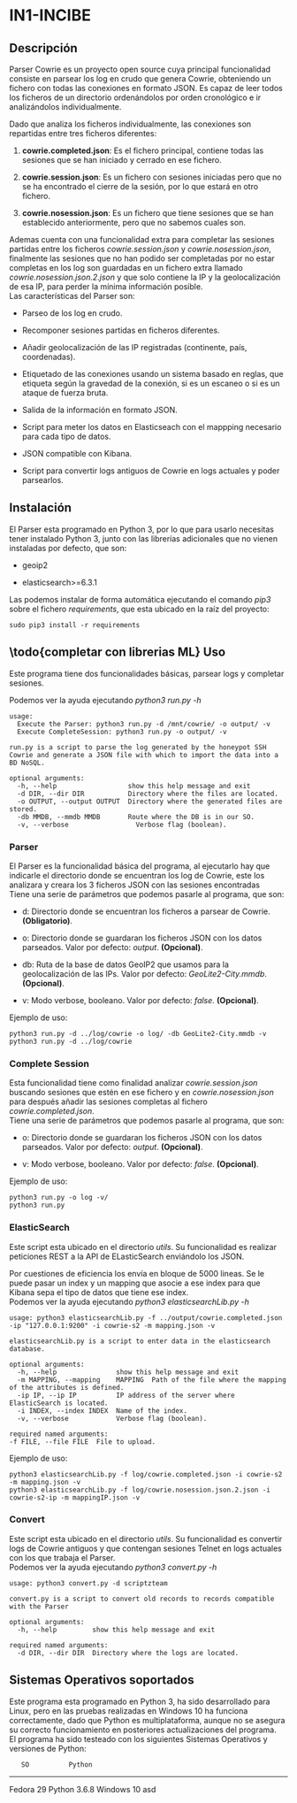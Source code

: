 # IN1-INCIBE


Descripción
-----------

Parser Cowrie es un proyecto open source cuya principal funcionalidad
consiste en parsear los log en crudo que genera Cowrie, obteniendo un
fichero con todas las conexiones en formato JSON. Es capaz de leer todos
los ficheros de un directorio ordenándolos por orden cronológico e ir
analizándolos individualmente.

Dado que analiza los ficheros individualmente, las conexiones son
repartidas entre tres ficheros diferentes:

1.  **cowrie.completed.json**: Es el fichero principal, contiene todas
    las sesiones que se han iniciado y cerrado en ese fichero.

2.  **cowrie.session.json**: Es un fichero con sesiones iniciadas pero
    que no se ha encontrado el cierre de la sesión, por lo que estará en
    otro fichero.

3.  **cowrie.nosession.json**: Es un fichero que tiene sesiones que se
    han establecido anteriormente, pero que no sabemos cuales son.

Ademas cuenta con una funcionalidad extra para completar las sesiones
partidas entre los ficheros *cowrie.session.json* y
*cowrie.nosession.json*, finalmente las sesiones que no han podido ser
completadas por no estar completas en los log son guardadas en un
fichero extra llamado *cowrie.nosession.json.2.json* y que solo contiene
la IP y la geolocalización de esa IP, para perder la mínima información
posible.\
Las características del Parser son:

-   Parseo de los log en crudo.

-   Recomponer sesiones partidas en ficheros diferentes.

-   Añadir geolocalización de las IP registradas (continente, país,
    coordenadas).

-   Etiquetado de las conexiones usando un sistema basado en reglas, que
    etiqueta según la gravedad de la conexión, si es un escaneo o si es
    un ataque de fuerza bruta.

-   Salida de la información en formato JSON.

-   Script para meter los datos en Elasticseach con el mappping
    necesario para cada tipo de datos.

-   JSON compatible con Kibana.

-   Script para convertir logs antiguos de Cowrie en logs actuales y
    poder parsearlos.

Instalación
-----------

El Parser esta programado en Python 3, por lo que para usarlo necesitas
tener instalado Python 3, junto con las librerías adicionales que no
vienen instaladas por defecto, que son:

-   geoip2

-   elasticsearch\>=6.3.1

Las podemos instalar de forma automática ejecutando el comando *pip3*
sobre el fichero *requirements*, que esta ubicado en la raíz del
proyecto:

    sudo pip3 install -r requirements

\todo{completar con librerias ML}
Uso
---

Este programa tiene dos funcionalidades básicas, parsear logs y
completar sesiones.

Podemos ver la ayuda ejecutando *python3 run.py -h*

    usage: 
      Execute the Parser: python3 run.py -d /mnt/cowrie/ -o output/ -v
      Execute CompleteSession: python3 run.py -o output/ -v

    run.py is a script to parse the log generated by the honeypot SSH Cowrie and generate a JSON file with which to import the data into a BD NoSQL.

    optional arguments:
      -h, --help                  show this help message and exit
      -d DIR, --dir DIR           Directory where the files are located.
      -o OUTPUT, --output OUTPUT  Directory where the generated files are stored.
      -db MMDB, --mmdb MMDB       Route where the DB is in our SO.
      -v, --verbose                 Verbose flag (boolean).

### Parser

El Parser es la funcionalidad básica del programa, al ejecutarlo hay que
indicarle el directorio donde se encuentran los log de Cowrie, este los
analizara y creara los 3 ficheros JSON con las sesiones encontradas\
Tiene una serie de parámetros que podemos pasarle al programa, que son:

-   d: Directorio donde se encuentran los ficheros a parsear de Cowrie.
    **(Obligatorio)**.

-   o: Directorio donde se guardaran los ficheros JSON con los datos
    parseados. Valor por defecto: *output*. **(Opcional)**.

-   db: Ruta de la base de datos GeoIP2 que usamos para la
    geolocalización de las IPs. Valor por defecto: *GeoLite2-City.mmdb*.
    **(Opcional)**.

-   v: Modo verbose, booleano. Valor por defecto: *false*.
    **(Opcional)**.

Ejemplo de uso:

    python3 run.py -d ../log/cowrie -o log/ -db GeoLite2-City.mmdb -v
    python3 run.py -d ../log/cowrie

### Complete Session

Esta funcionalidad tiene como finalidad analizar *cowrie.session.json*
buscando sesiones que estén en ese fichero y en *cowrie.nosession.json*
para después añadir las sesiones completas al fichero
*cowrie.completed.json*.\
Tiene una serie de parámetros que podemos pasarle al programa, que son:

-   o: Directorio donde se guardaran los ficheros JSON con los datos
    parseados. Valor por defecto: *output*. **(Opcional)**.

-   v: Modo verbose, booleano. Valor por defecto: *false*.
    **(Opcional)**.

Ejemplo de uso:

    python3 run.py -o log -v/
    python3 run.py

### ElasticSearch

Este script esta ubicado en el directorio *utils*. Su funcionalidad es
realizar peticiones REST a la API de ELasticSearch enviándolo los JSON.

Por cuestiones de eficiencia los envía en bloque de 5000 lineas. Se le
puede pasar un index y un mapping que asocie a ese index para que Kibana
sepa el tipo de datos que tiene ese index.\
Podemos ver la ayuda ejecutando *python3 elasticsearchLib.py -h*

    usage: python3 elasticsearchLib.py -f ../output/cowrie.completed.json -ip "127.0.0.1:9200" -i cowrie-s2 -m mapping.json -v

    elasticsearchLib.py is a script to enter data in the elasticsearch database.

    optional arguments:
      -h, --help               show this help message and exit
      -m MAPPING, --mapping    MAPPING  Path of the file where the mapping of the attributes is defined.
      -ip IP, --ip IP          IP address of the server where ElasticSearch is located.
      -i INDEX, --index INDEX  Name of the index.
      -v, --verbose            Verbose flag (boolean).

    required named arguments:
    -f FILE, --file FILE  File to upload.

Ejemplo de uso:

    python3 elasticsearchLib.py -f log/cowrie.completed.json -i cowrie-s2 -m mapping.json -v
    python3 elasticsearchLib.py -f log/cowrie.nosession.json.2.json -i cowrie-s2-ip -m mappingIP.json -v

### Convert

Este script esta ubicado en el directorio *utils*. Su funcionalidad es
convertir logs de Cowrie antiguos y que contengan sesiones Telnet en
logs actuales con los que trabaja el Parser.\
Podemos ver la ayuda ejecutando *python3 convert.py -h*

    usage: python3 convert.py -d scriptzteam

    convert.py is a script to convert old records to records compatible with the Parser

    optional arguments:
      -h, --help         show this help message and exit

    required named arguments:
      -d DIR, --dir DIR  Directory where the logs are located.

Sistemas Operativos soportados
------------------------------

Este programa esta programado en Python 3, ha sido desarrollado para
Linux, pero en las pruebas realizadas en Windows 10 ha funciona
correctamente, dado que Python es multiplataforma, aunque no se asegura
su correcto funcionamiento en posteriores actualizaciones del programa.\
El programa ha sido testeado con los siguientes Sistemas Operativos y
versiones de Python:

       SO          Python
  ------------ --------------
   Fedora 29    Python 3.6.8
   Windows 10       asd

